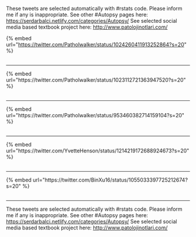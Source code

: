 

These tweets are selected automatically with #rstats code. Please inform me if any is inappropriate.
See other #Autopsy pages here: https://serdarbalci.netlify.com/categories/Autopsy/ 
See selected social media based textbook project here: http://www.patolojinotlari.com/

{% embed url="https://twitter.com/Patholwalker/status/1024260411913252864?s=20" %}<br>
<br>
<hr>
{% embed url="https://twitter.com/Patholwalker/status/1023112721363947520?s=20" %}<br>
<br>
<hr>
{% embed url="https://twitter.com/Patholwalker/status/953460382714159104?s=20" %}<br>
<br>
<hr>
{% embed url="https://twitter.com/YvetteHenson/status/1214219172688924673?s=20" %}<br>
<br>
<hr>
{% embed url="https://twitter.com/BinXu16/status/1055033397725212674?s=20" %}<br>
<br>
<hr>


These tweets are selected automatically with #rstats code. Please inform me if any is inappropriate.
See other #Autopsy pages here: https://serdarbalci.netlify.com/categories/Autopsy/ 
See selected social media based textbook project here: http://www.patolojinotlari.com/
